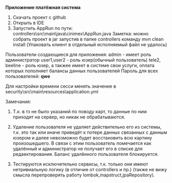 **Приложение платёжная система**

1. Скачать проект с github
2. Открыть в IDE
3. Запустить AppRun по пути: controllers\src\main\java\cinimex\AppRun.java
Заметка:
    можно собрать проект в jar запустив в папке controllers команду mvn clean install
    (Упаковать клиент в отдельный исполняемый файл не удалось)

Пользователи создающиеся для приложения:
admin - имеет роль администратор
user1,user2 - роль юзер(обычный пользователь)
tele2, beeline - роль юзер, а такжее имеет в системе свои услуги, оплата которых пополняет балансы данных пользователей
Пароль для всех пользователей: **qwe**

Для настройки времени сесси менять значение в security\src\main\resources\application.yml

Замечания:
1. Т.к. в тз не было указаний по поводу карт, то данные по ним приходят на сервер, но никак не обрабатываются.

2. Удаление пользователя не удаляет действительно его из системы,
т.к. это так или иначе приведёт к потере данных связанных с данным юзером и
далее невозможно будет восстановить всю картину произошедшего.
В связи с этим пользователь помечается как удалённый и администратор не получает его в списке для редаектирования.
Баланс удалённого пользователя блокируется.

3. Тестируются исключетельно сервисы, т.к. только они имеют нетривиальную логику (в отличие от controllers и пр.)
(также не вижу смысла перепроверять работу lombok,mapstruct,jpaRepository).

